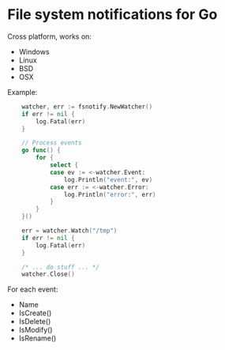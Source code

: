 # File system notifications for Go

Cross platform, works on:
* Windows
* Linux
* BSD
* OSX

Example:
```go
    watcher, err := fsnotify.NewWatcher()
    if err != nil {
        log.Fatal(err)
    }

    // Process events
    go func() {
        for {
            select {
            case ev := <-watcher.Event:
                log.Println("event:", ev)
            case err := <-watcher.Error:
                log.Println("error:", err)
            }
        }
    }()

    err = watcher.Watch("/tmp")
    if err != nil {
        log.Fatal(err)
    }

    /* ... do stuff ... */
    watcher.Close()
```

For each event:
* Name
* IsCreate()
* IsDelete()
* IsModify()
* IsRename()
